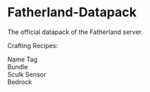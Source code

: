 # Fatherland-Datapack
The official datapack of the Fatherland server.

Crafting Recipes:

Name Tag<br />
Bundle<br />
Sculk Sensor<br />
Bedrock

